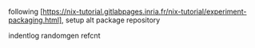 following [https://nix-tutorial.gitlabpages.inria.fr/nix-tutorial/experiment-packaging.html],
setup alt package repository

indentlog
randomgen
refcnt
